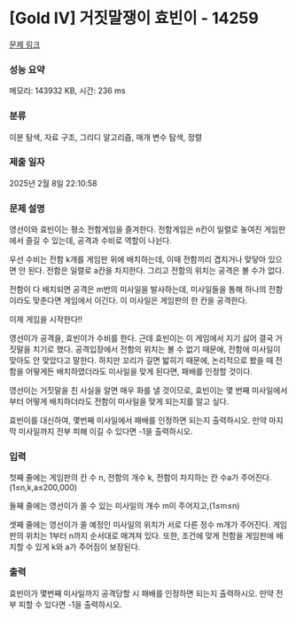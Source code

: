 # [Gold IV] 거짓말쟁이 효빈이 - 14259 

[문제 링크](https://www.acmicpc.net/problem/14259) 

### 성능 요약

메모리: 143932 KB, 시간: 236 ms

### 분류

이분 탐색, 자료 구조, 그리디 알고리즘, 매개 변수 탐색, 정렬

### 제출 일자

2025년 2월 8일 22:10:58

### 문제 설명

<p>영선이와 효빈이는 평소 전함게임을 즐겨한다. 전함게임은 n칸이 일렬로 놓여진 게임판에서 즐길 수 있는데, 공격과 수비로 역할이 나뉜다.</p>

<p>우선 수비는 전함 k개를 게임판 위에 배치하는데, 이때 전함끼리 겹치거나 맞닿아 있으면 안 된다. 전함은 일렬로 a칸을 차지한다. 그리고 전함의 위치는 공격은 볼 수가 없다.</p>

<p>전함이 다 배치되면 공격은 m번의 미사일을 발사하는데, 미사일들을 통해 하나의 전함이라도 맞춘다면 게임에서 이긴다. 이 미사일은 게임판의 한 칸을 공격한다.</p>

<p>이제 게임을 시작한다!!</p>

<p>영선이가 공격을, 효빈이가 수비를 한다. 근데 효빈이는 이 게임에서 지기 싫어 결국 거짓말을 치기로 했다. 공격입장에서 전함의 위치는 볼 수 없기 때문에, 전함에 미사일이 맞아도 안 맞았다고 말한다. 하지만 꼬리가 길면 밟히기 때문에, 논리적으로 봤을 때 전함을 어떻게든 배치하였더라도 미사일을 맞게 된다면, 패배를 인정할 것이다.</p>

<p>영선이는 거짓말을 친 사실을 알면 매우 화를 낼 것이므로, 효빈이는 몇 번째 미사일에서부터 어떻게 배치하더라도 전함이 미사일을 맞게 되는지를 알고 싶다.</p>

<p>효빈이를 대신하여, 몇번째 미사일에서 패배를 인정하면 되는지 출력하시오. 만약 마지막 미사일까지 전부 피해 이길 수 있다면 -1을 출력하시오.</p>

### 입력 

 <p>첫째 줄에는 게임판의 칸 수 n, 전함의 개수 k, 전함이 차지하는 칸 수a가 주어진다.(1≤n,k,a≤200,000)</p>

<p>둘째 줄에는 영선이가 쏠 수 있는 미사일의 개수 m이 주어지고,(1≤m≤n)</p>

<p>셋째 줄에는 영선이가 쏠 예정인 미사일의 위치가 서로 다른 정수 m개가 주어진다. 게임판의 위치는 1부터 n까지 순서대로 매겨져 있다. 또한, 조건에 맞게 전함을 게임판에 배치할 수 있게 k와 a가 주어짐이 보장된다.</p>

### 출력 

 <p>효빈이가 몇번째 미사일까지 공격당할 시 패배를 인정하면 되는지 출력하시오. 만약 전부 피할 수 있다면 -1을 출력하시오.</p>

